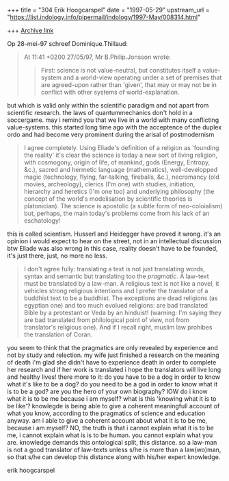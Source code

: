 +++
title = "304 Erik Hoogcarspel"
date = "1997-05-29"
upstream_url = "https://list.indology.info/pipermail/indology/1997-May/008314.html"

+++
[Archive link](https://list.indology.info/pipermail/indology/1997-May/008314.html)

Op 28-mei-97 schreef Dominique.Thillaud:

>At 11:41 +0200 27/05/97, Mr B.Philip.Jonsson wrote:
>>
>>First: science is not value-neutral, but constitutes itself a value-system
>>and a world-view operating under a set of premises that are agreed-upon
>>rather than 'given', that may or may not be in conflict with other systems
>>of world-explanation.

but which is valid only within the scientific paradigm and not apart from
scientific research. the laws of quantummechanics don't hold in a soccergame.
may i remind you that we live in a world with many conflicting value-systems.
this started long time ago with the acceptence of the duplex ordo and had
become very prominent during the arisal of postmodernism

>I agree completely. Using Eliade's definition of a religion as
>'founding the reality' it's clear the science is today a new sort of living
>religion, with cosmogony, origin of life, of mankind, gods (Energy,
>Entropy, &c.), sacred and hermetic language (mathematics), well-developped
>magic (technology, flying, far-talking, fireballs, &c.), necromancy (old
>movies, archeology), clerics (I'm one) with studies, initiation, hierarchy
>and heretics (I'm one too) and underlying philosophy (the concept of the
>world's modelisation by scientific theories is platonician). The science is
>apostolic (a subtle form of neo-coloialism) but, perhaps, the main today's
>problems come from his lack of an eschatology!

this is called scientism. Husserl and Heidegger have proved it wrong. it's an
opinion i would expect to hear on the street, not in an intellectual
discussion
btw Eliade was also wrong in this case, reality doesn't
have to be founded, it's just there, just, no more no less. 

>I don't agree fully: translating a text is not just translating
>words, syntax and semantic but translating too the *pragmatic*. A law-text
>must be translated by a law-man. A religious text is not like a novel, it
>vehicles strong religious intentions and I prefer the translator of a
>buddhist text to be a buddhist. The exceptions are dead religions (as
>egyptian one) and too much evolued religions: are bad translated Bible by a
>protestant or Veda by an hinduist! (warning: I'm saying they are bad
>translated from philological point of view, not from translator's religious
>one). And if I recall right, muslim law prohibes the translation of Coran.

you seem to think that the pragmatics are only revealed by experience and not
by study and relection. my wife just finished a research on the meaning of
death i'm glad she didn't have to experience death in order to complete her
research and if her work is translated i hope the translators will live long
and healthy lives!
there more to it: do you have to be a dog in order to know what it's like to
be a dog? do you need to be a god in order to know what it is to be a god? are
you the hero of your own biography? IOW do i know what it is to be me because
i am myself? what is this 'knowing what it is to be like'? knowlegde is being
able to give a coherent meaningfull account of what you know, according to the
pragmatics of science and education anyway. am i able to give a coherent
account about what it is to be me, because i am myself? NO, the truth is that
i cannot explain what it is to be me, i cannot explain what is is to be human.
you cannot explain what you are. knowledge demands this ontological split,
this distance. so a law-man is not a good translator of law-texts unless s/he
is more than a law(wo)man, so that s/he can develop this distance along with
his/her expert knowledge. 

erik hoogcarspel





